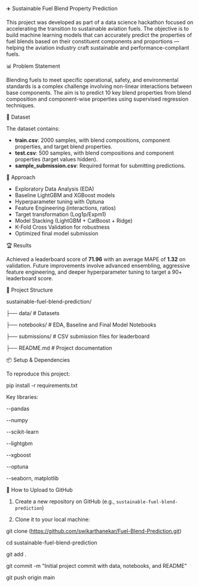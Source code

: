 ✈️ Sustainable Fuel Blend Property Prediction

This project was developed as part of a data science hackathon focused on accelerating the transition to sustainable aviation fuels. The objective is to build machine learning models that can accurately predict the properties of fuel blends based on their constituent components and proportions — helping the aviation industry craft sustainable and performance-compliant fuels.

📊 Problem Statement

Blending fuels to meet specific operational, safety, and environmental standards is a complex challenge involving non-linear interactions between base components. The aim is to predict 10 key blend properties from blend composition and component-wise properties using supervised regression techniques.

📁 Dataset

The dataset contains:
- **train.csv**: 2000 samples, with blend compositions, component properties, and target blend properties.
- **test.csv**: 500 samples, with blend compositions and component properties (target values hidden).
- **sample_submission.csv**: Required format for submitting predictions.

📑 Approach

- Exploratory Data Analysis (EDA)
- Baseline LightGBM and XGBoost models
- Hyperparameter tuning with Optuna
- Feature Engineering (interactions, ratios)
- Target transformation (Log1p/Expm1)
- Model Stacking (LightGBM + CatBoost + Ridge)
- K-Fold Cross Validation for robustness
- Optimized final model submission

🏆 Results

Achieved a leaderboard score of **71.96** with an average MAPE of **1.32** on validation. Future improvements involve advanced ensembling, aggressive feature engineering, and deeper hyperparameter tuning to target a 90+ leaderboard score.

📂 Project Structure

sustainable-fuel-blend-prediction/

├── data/ # Datasets

├── notebooks/ # EDA, Baseline and Final Model Notebooks

├── submissions/ # CSV submission files for leaderboard

├── README.md # Project documentation


📦 Setup & Dependencies

To reproduce this project:

pip install -r requirements.txt

Key libraries:

  --pandas
  
  --numpy
  
  --scikit-learn
  
  --lightgbm
  
  --xgboost
  
  --optuna
  
  --seaborn, matplotlib

📌 How to Upload to GitHub

1. Create a new repository on GitHub (e.g., `sustainable-fuel-blend-prediction`)
  
2. Clone it to your local machine:

git clone (https://github.com/swikarthanekar/Fuel-Blend-Prediction.git)

cd sustainable-fuel-blend-prediction

git add .

git commit -m "Initial project commit with data, notebooks, and README"

git push origin main


